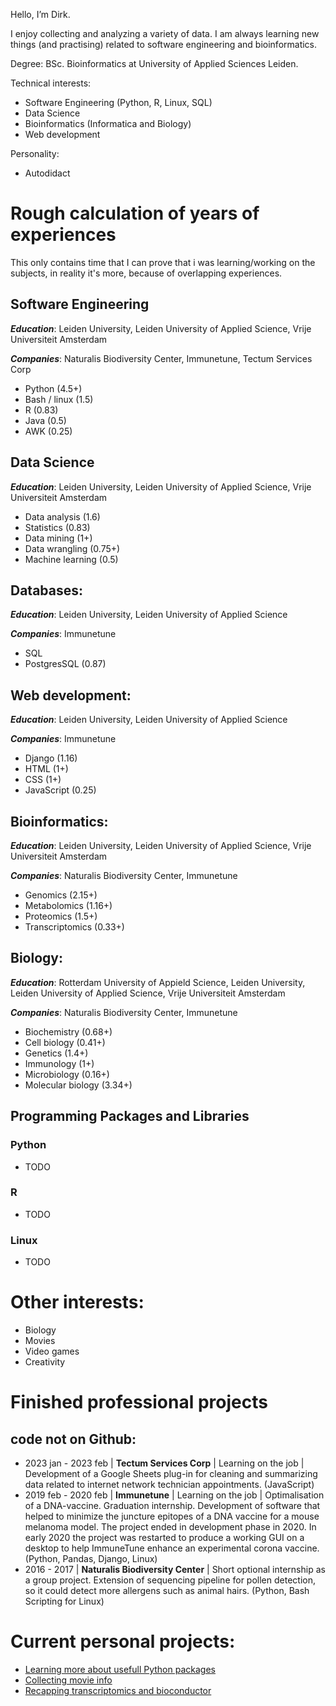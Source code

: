 Hello, I’m Dirk.

I enjoy collecting and analyzing a variety of data.
I am always learning new things (and practising) related to software engineering and bioinformatics.

Degree: BSc. Bioinformatics at University of Applied Sciences Leiden.

Technical interests:
- Software Engineering (Python, R, Linux, SQL)
- Data Science
- Bioinformatics (Informatica and Biology)
- Web development

Personality:
- Autodidact

# Rough calculation of years of experiences
This only contains time that I can prove that i was learning/working on the subjects, in reality it's more, because of overlapping experiences.

## Software Engineering
***Education***: Leiden University, Leiden University of Applied Science, Vrije Universiteit Amsterdam

***Companies***: Naturalis Biodiversity Center, Immunetune, Tectum Services Corp
-	Python (4.5+)
-	Bash / linux (1.5)
-	R (0.83)
-	Java (0.5)
-	AWK (0.25)
## Data Science
***Education***: Leiden University, Leiden University of Applied Science, Vrije Universiteit Amsterdam
-	Data analysis (1.6)
-	Statistics (0.83)
-	Data mining (1+)
-	Data wrangling (0.75+)
-	Machine learning (0.5)
## Databases:
***Education***: Leiden University, Leiden University of Applied Science

***Companies***: Immunetune
-	SQL
-	PostgresSQL (0.87)
## Web development:
***Education***: Leiden University, Leiden University of Applied Science

***Companies***: Immunetune
-	Django (1.16)
-	HTML (1+)
-	CSS (1+)
-	JavaScript (0.25)
## Bioinformatics:
***Education***: Leiden University, Leiden University of Applied Science, Vrije Universiteit Amsterdam

***Companies***: Naturalis Biodiversity Center, Immunetune
-	Genomics (2.15+)
-	Metabolomics (1.16+)
-	Proteomics (1.5+)
-	Transcriptomics (0.33+)
## Biology:
***Education***: Rotterdam University of Appield Science, Leiden University, Leiden University of Applied Science, Vrije Universiteit Amsterdam

***Companies***: Naturalis Biodiversity Center, Immunetune
-	Biochemistry (0.68+)
-	Cell biology (0.41+)
-	Genetics (1.4+)
-	Immunology (1+)
-	Microbiology (0.16+)
-	Molecular biology (3.34+)

## Programming Packages and Libraries
### Python
- TODO
### R
- TODO
### Linux
- TODO

# Other interests:
- Biology
- Movies
- Video games
- Creativity


# Finished professional projects
## code not on Github:
- 2023 jan - 2023 feb | **Tectum Services Corp** | Learning on the job | Development of a Google Sheets plug-in for cleaning and summarizing data related to internet network technician appointments. (JavaScript)
- 2019 feb - 2020 feb | **Immunetune** | Learning on the job | Optimalisation of a DNA-vaccine. Graduation internship. Development of software that helped to minimize the juncture epitopes of a DNA vaccine for a mouse melanoma model. The project ended in development phase in 2020. In early 2020 the project was restarted to produce a working GUI on a desktop to help ImmuneTune enhance an experimental corona vaccine. (Python, Pandas, Django, Linux)
- 2016 - 2017 | **Naturalis Biodiversity Center** | Short optional internship as a group project. Extension of sequencing pipeline for pollen detection, so it could detect more allergens such as animal hairs. (Python, Bash Scripting for Linux)

# Current personal projects: 
- [Learning more about usefull Python packages](https://github.com/DirkTorre/Python---packages-and-built-in-functionality)
- [Collecting movie info](https://github.com/DirkTorre/imdb)
- [Recapping transcriptomics and bioconductor](https://github.com/DirkTorre/bioconductor)

<!---
DirkTorre/DirkTorre is a ✨ special ✨ repository because its `README.md` (this file) appears on your GitHub profile.
You can click the Preview link to take a look at your changes.
--->
